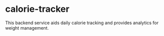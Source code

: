 # calorie-tracker
This backend service aids daily calorie tracking and provides analytics for weight management.

